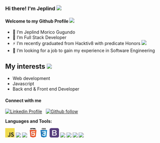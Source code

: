 ### Hi there! I'm Jeplind <img src="https://media.giphy.com/media/hvRJCLFzcasrR4ia7z/giphy.gif" width="25px">

#### Welcome to my Github Profile <img src="https://i.pinimg.com/originals/6d/cd/94/6dcd94c7c4bf4800648ef7cbe0113c33.gif" width="20px">
- 🔭 I’m Jeplind Morico Gugundo
- 🌱 I’m Full Stack Developer
- ⚡  I’m recently graduated from Hacktiv8 with predicate Honors  <img src="https://global-uploads.webflow.com/5f0d53c042a9ed6288de7f8d/5f68150db527de25e82c86f1_Hacktiv8%20logo%20horizontal%2001%20black.png" width="80px">
- 🤔 I’m looking for a job to gain my experience in Software Engineering

## My interests  <img src="https://cdn2.iconfinder.com/data/icons/pittogrammi/142/80-512.png" width="18px">
* Web development
* Javascript
* Back end & Front end Developer

#### Connect with me
<a href="https://www.linkedin.com/in/jeplind-morico-gugundo-029255196/"><img src="https://img.shields.io/badge/linkedin-%230077B5.svg?&style=for-the-badge&logo=linkedin&logoColor=white" alt="Linkedin Profile"/></a> &nbsp;
<a href="https://github.com/jeplindm"><img src="https://img.shields.io/badge/follow-%23100000.svg?&style=for-the-badge&logo=github&logoColor=white" alt="Github follow"/></a>

**Languages and Tools:**

<code><img height="30" src="https://raw.githubusercontent.com/github/explore/80688e429a7d4ef2fca1e82350fe8e3517d3494d/topics/javascript/javascript.png"></code>
<code><img height="30" src="https://img1.pngdownload.id/20180407/gse/kisspng-vue-js-javascript-framework-front-and-back-ends-gi-technical-5ac9109e6cb7f5.5357905715231264304453.jpg"></code>
<code><img height="30" src="https://upload.wikimedia.org/wikipedia/commons/thumb/a/a7/React-icon.svg/1200px-React-icon.svg.png"></code>
<code><img height="30" src="https://raw.githubusercontent.com/github/explore/80688e429a7d4ef2fca1e82350fe8e3517d3494d/topics/html/html.png"></code>
<code><img height="30" src="https://raw.githubusercontent.com/github/explore/80688e429a7d4ef2fca1e82350fe8e3517d3494d/topics/css/css.png"></code>
<code><img height="30" src="https://raw.githubusercontent.com/github/explore/80688e429a7d4ef2fca1e82350fe8e3517d3494d/topics/bootstrap/bootstrap.png"></code>
<code><img height="30" src="https://upload.wikimedia.org/wikipedia/commons/thumb/d/d9/Node.js_logo.svg/1200px-Node.js_logo.svg.png"></code>
<code><img height="30" src="https://miro.medium.com/max/6668/1*XP-mZOrIqX7OsFInN2ngRQ.png"></code>
<code><img height="30" src="https://img2.pngdownload.id/20180702/bgt/kisspng-mongodb-database-nosql-postgresql-mongo-5b39f9e3445fa6.5652746415305261792801.jpg"></code>
<code><img height="30" src="https://img2.pngdownload.id/20180806/zfw/kisspng-postgresql-clip-art-database-logo-web-design-strategy-relik-5b67d8468fcf82.2394477615335322305891.jpg"></code>